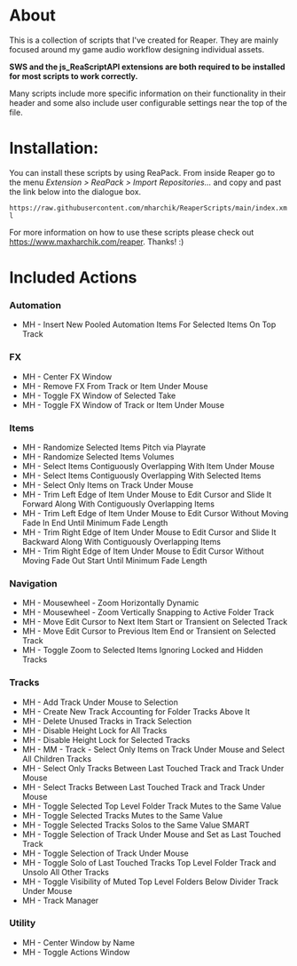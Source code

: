 # About
This is a collection of scripts that I've created for Reaper. They are mainly focused around my game audio workflow designing individual assets. 

**SWS and the js_ReaScriptAPI extensions are both required to be installed for most scripts to work correctly.**

Many scripts include more specific information on their functionality in their header and some also include user configurable settings near the top of the file.

# Installation:
You can install these scripts by using ReaPack. From inside Reaper go to the menu _Extension > ReaPack > Import Repositories..._ and copy and past the link below into the dialogue box.

`https://raw.githubusercontent.com/mharchik/ReaperScripts/main/index.xml`
 
For more information on how to use these scripts please check out https://www.maxharchik.com/reaper. Thanks! :)

# Included Actions
### Automation 
* MH - Insert New Pooled Automation Items For Selected Items On Top Track

### FX
* MH - Center FX Window
* MH - Remove FX From Track or Item Under Mouse
* MH - Toggle FX Window of Selected Take
* MH - Toggle FX Window of Track or Item Under Mouse

### Items
* MH - Randomize Selected Items Pitch via Playrate
* MH - Randomize Selected Items Volumes
* MH - Select Items Contiguously Overlapping With Item Under Mouse
* MH - Select Items Contiguously Overlapping With Selected Items
* MH - Select Only Items on Track Under Mouse
* MH - Trim Left Edge of Item Under Mouse to Edit Cursor and Slide It Forward Along With Contiguously Overlapping Items
* MH - Trim Left Edge of Item Under Mouse to Edit Cursor Without Moving Fade In End Until Minimum Fade Length
* MH - Trim Right Edge of Item Under Mouse to Edit Cursor and Slide It Backward Along With Contiguously Overlapping Items
* MH - Trim Right Edge of Item Under Mouse to Edit Cursor Without Moving Fade Out Start Until Minimum Fade Length

### Navigation
* MH - Mousewheel - Zoom Horizontally Dynamic
* MH - Mousewheel - Zoom Vertically Snapping to Active Folder Track
* MH - Move Edit Cursor to Next Item Start or Transient on Selected Track
* MH - Move Edit Cursor to Previous Item End or Transient on Selected Track
* MH - Toggle Zoom to Selected Items Ignoring Locked and Hidden Tracks

### Tracks
* MH - Add Track Under Mouse to Selection
* MH - Create New Track Accounting for Folder Tracks Above It
* MH - Delete Unused Tracks in Track Selection
* MH - Disable Height Lock for All Tracks
* MH - Disable Height Lock for Selected Tracks
* MH - MM - Track - Select Only Items on Track Under Mouse and Select All Children Tracks
* MH - Select Only Tracks Between Last Touched Track and Track Under Mouse
* MH - Select Tracks Between Last Touched Track and Track Under Mouse
* MH - Toggle Selected Top Level Folder Track Mutes to the Same Value
* MH - Toggle Selected Tracks Mutes to the Same Value
* MH - Toggle Selected Tracks Solos to the Same Value SMART
* MH - Toggle Selection of Track Under Mouse and Set as Last Touched Track
* MH - Toggle Selection of Track Under Mouse
* MH - Toggle Solo of Last Touched Tracks Top Level Folder Track and Unsolo All Other Tracks
* MH - Toggle Visibility of Muted Top Level Folders Below Divider Track Under Mouse
* MH - Track Manager

### Utility
* MH - Center Window by Name
* MH - Toggle Actions Window
